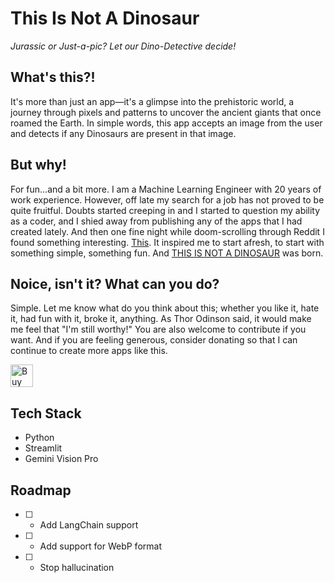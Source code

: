 # This Is Not A Dinosaur
_Jurassic or Just-a-pic? Let our Dino-Detective decide!_

## What's this?!
It's more than just an app—it's a glimpse into the prehistoric world, a journey through pixels and patterns to uncover the ancient giants that once roamed the Earth. In simple words, this app accepts an image from the user and detects if any Dinosaurs are present in that image.

## But why!
For fun...and a bit more. I am a Machine Learning Engineer with 20 years of work experience. However, off late my search for a job has not proved to be quite fruitful. Doubts started creeping in and I started to question my ability as a coder, and I shied away from publishing any of the apps that I had created lately. And then one fine night while doom-scrolling through Reddit I found something interesting. [This](https://www.reddit.com/r/AskReddit/comments/bg8vc/comment/c0mmeos/). It inspired me to start afresh, to start with something simple, something fun. And [THIS IS NOT A DINOSAUR](https://thisisnotadinosaur.streamlit.app/) was born.

## Noice, isn't it? What can you do?
Simple. Let me know what do you think about this; whether you like it, hate it, had fun with it, broke it, anything. As Thor Odinson said, it would make me feel that "I'm still worthy!" You are also welcome to contribute if you want. And if you are feeling generous, consider donating so that I can continue to create more apps like this.

<a href='https://ko-fi.com/G2G7U91FI' target='_blank'><img height='36' style='border:0px;height:36px;' src='https://storage.ko-fi.com/cdn/kofi1.png?v=3' border='0' alt='Buy Me a Coffee at ko-fi.com' /></a>

## Tech Stack
- Python
- Streamlit
- Gemini Vision Pro

## Roadmap
- [ ] - Add LangChain support
- [ ] - Add support for WebP format
- [ ] - Stop hallucination
